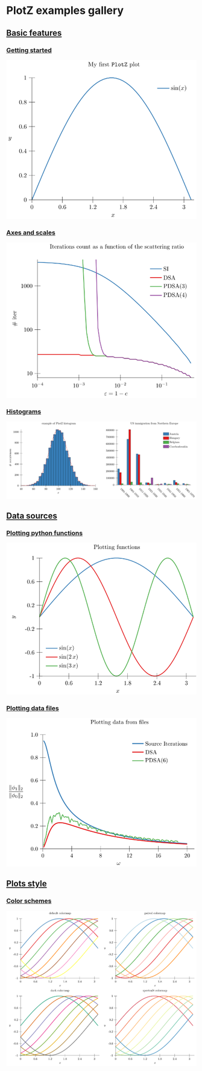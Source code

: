 # PlotZ examples gallery

<!---plotz table_of_contents(toc) -->
## [Basic features](00-base)
### [Getting started](00-base/00-gettingStarted)
[<img src="00-base/00-gettingStarted/plot.svg?raw=true&sanitize=true"/>](00-base/00-gettingStarted)

### [Axes and scales](00-base/01-axes)
[<img src="00-base/01-axes/plot.svg?raw=true&sanitize=true"/>](00-base/01-axes)

### [Histograms](00-base/02-histograms)
[<img src="00-base/02-histograms/document.svg?raw=true&sanitize=true"/>](00-base/02-histograms)

## [Data sources](01-dataSources)
### [Plotting python functions](01-dataSources/01-function)
[<img src="01-dataSources/01-function/plot.svg?raw=true&sanitize=true"/>](01-dataSources/01-function)

### [Plotting data files](01-dataSources/02-file)
[<img src="01-dataSources/02-file/plot.svg?raw=true&sanitize=true"/>](01-dataSources/02-file)

## [Plots style](02-style)
### [Color schemes](02-style/01-colors)
[<img src="02-style/01-colors/document.svg?raw=true&sanitize=true"/>](02-style/01-colors)
<!---plotz end -->
